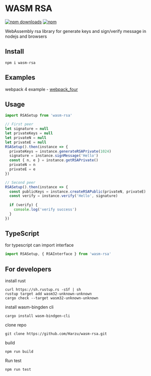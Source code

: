 # WASM RSA
[![npm downloads](https://img.shields.io/npm/dt/wasm-rsa.svg)](https://www.npmjs.com/package/wasm-rsa)
[![npm](https://img.shields.io/npm/v/wasm-rsa.svg?maxAge=2592000)](https://www.npmjs.com/package/wasm-rsa)

WebAssembly rsa library for generate keys and sign/verify message in nodejs and browsers

## Install
```shell
npm i wasm-rsa
```

## Examples

webpack 4 example - [webpack_four](https://github.com/Harzu/wasm-rsa/tree/master/examples/webpack_four)

## Usage
```javascript
import RSASetup from 'wasm-rsa'

// First peer
let signature = null
let privateKeys = null
let privateN = null
let privateE = null
RSASetup().then(instance => {
  privateKeys = instance.generateRSAPrivate(1024)
  signature = instance.signMessage('Hello')
  const { n, e } = instance.getRSAPrivate()
  privateN = n
  privateE = e
})

// Second peer
RSASetup().then(instance => {
  const publicKeys = instance.createRSAPublic(privateN, privateE)
  const verify = instance.verify('Hello', signature)
  
  if (verify) {
    console.log('verify success')
  }
})
```

## TypeScript

for typescript can import interface
```javascript
import RSASetup, { RSAInterface } from 'wasm-rsa'
```

## For developers

install rust
```shell
curl https://sh.rustup.rs -sSf | sh
rustup target add wasm32-unknown-unknown
cargo check --target wasm32-unknown-unknown
```

install wasm-bingden cli
```shell
cargo install wasm-bindgen-cli
```

clone repo
```shell
git clone https://github.com/Harzu/wasm-rsa.git
```

build
```shell
npm run build
```

Run test
```shell
npm run test
```